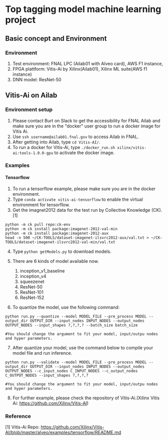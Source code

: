 # Top tagging model machine learning project
## Basic concept and Environment
### Environment 
1. Test environment: FNAL LPC (Ailab01 with Alveo card), AWS F1 instance, 
2. FPGA plattform: Vitis-Ai by Xilinx(Ailab01), Xilinx ML suite(AWS f1 instance)
3. DNN model: ResNet-50 
## Vitis-Ai on Ailab 
### Environment setup
1. Please contact Burt on Slack to get the accessibility for FNAL Ailab and make sure you are in the "docker" user group to run a docker image for Vitis Ai.
2. Use `ssh username@ailab01.fnal.gov` to access Ailab in FNAL.
3. After getting into Ailab, type `cd Vitis-AI/`.
4. To run a docker for Vitis-Ai, type `./docker_run.sh xilinx/vitis-ai:tools-1.0.0-gpu` to activate the docker image.
### Examples
#### Tensorflow
1. To run a tensorflow example, please make sure you are in the docker environment. 
2. Type `conda activate vitis-ai-tensorflow` to enable the virtual environment for tensorflow. 
3. Get the imagnet2012 data for the test run by  Collective Knowledge (CK).[1]
```
python -m ck pull repo:ck-env
python -m ck install package:imagenet-2012-val-min
python -m ck install package:imagenet-2012-aux
head -n 500 ~/CK-TOOLS/dataset-imagenet-ilsvrc2012-aux/val.txt > ~/CK-TOOLS/dataset-imagenet-ilsvrc2012-val-min/val.txt
```
4. Type `python getModels.py` to download models.
5. There are 6 kinds of model available now.
    1. inception_v1_baseline
    2. inception_v4
    3. squeezenet
    4. ResNet-50
    5. ResNet-101 
    6. ResNet-152

6. To quantize the model, use the following command:
```
python run.py --quantize --model MODEL_FILE --pre_process MODEL --output_dir OUTPUT_DIR --input_nodes INPUT_NODES --output_nodes OUTPUT_NODES --input_shapes ?,?,?,? --batch_size batch_size

#You should change the argument to fit your model, input/outpu nodes and hyper parameters.
```
7. After quantize your model, use the command below to compile your model file and run inference.
```
python run.py --validate --model MODEL_FILE --pre_process MODEL --output_dir OUTPUT_DIR --input_nodes INPUT_NODES --output_nodes OUTPUT_NODES --c_input_nodes C_INPUT_NODES --c_output_nodes C_OUTPUT_NODES --input_shapes ?,?,?,?

#You should change the argument to fit your model, input/outpu nodes and hyper parameters.
```
8. For further example, please check the repository of Vitis-Ai.(Xilinx Vitis Ai: https://github.com/Xilinx/Vitis-AI)

### Reference 
[1] Vitis-Ai Repo: https://github.com/Xilinx/Vitis-AI/blob/master/alveo/examples/tensorflow/README.md
